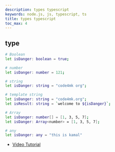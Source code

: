 ```yaml
---
description: types typescript
keywords: node.js, js, typescript, ts
title: types typescript
toc_max: 4
---
```

## type

```bash
# Boolean
let isDanger: boolean = true;

# number
let isDanger: number = 121;

# string
let isDanger: string = "code4mk org";

# template string
let isDanger: string = "code4mk.org";
let isResult: string = `welcome to ${isDanger}`;

# Array
let isDanger: number[] = [1, 3, 5, 7];
let isDanger: Array<number> = [1, 3, 5, 7];

# any
let isDanger: any = "this is kamal"
```

* <a href="https://youtu.be/Q6pePpv-C-E" target="_blank">Video Tutorial</a>
